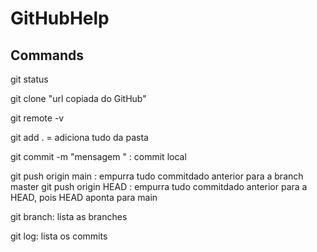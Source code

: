 # GitHubHelp

## Commands

git status 

git clone "url copiada do GitHub"

git remote -v 

git add . = adiciona tudo da pasta 


git commit -m "mensagem " : commit local 

git push origin main : empurra tudo commitdado anterior para a branch master 
git push origin HEAD : empurra tudo commitdado anterior para a HEAD, pois HEAD aponta para main

git branch: lista as branches

git log: lista os commits 
